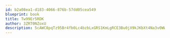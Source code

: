 ```yaml
---
id: b2a08ea1-d183-4066-876b-57dd05cea549
blueprint: book
title: Tw99Er5RDK
author: 3ZRT0NZoxU
description: 5cAWC8pqTz95Br4fb0Lc4bzbLxGRS1KmLgRCE3Bu0jX9kJKbXt4Na3v0WW9I7SCcJQ1dWLSUJyxGt5bsmzQMddiuTpS4iCrR5FUB
---
```

